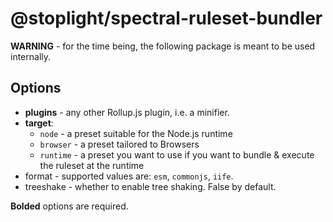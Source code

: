 # @stoplight/spectral-ruleset-bundler

**WARNING** - for the time being, the following package is meant to be used internally.

## Options

- **plugins** - any other Rollup.js plugin, i.e. a minifier.
- **target**:
  - `node` - a preset suitable for the Node.js runtime
  - `browser` - a preset tailored to Browsers
  - `runtime` - a preset you want to use if you want to bundle & execute the ruleset at the runtime
- format - supported values are: `esm`, `commonjs`, `iife`.
- treeshake - whether to enable tree shaking. False by default.

**Bolded** options are required.
